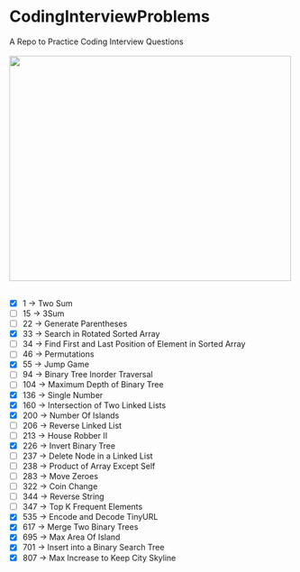 # CodingInterviewProblems

A Repo to Practice Coding Interview Questions
<br><br>
<a href="url">
<img src="https://media.giphy.com/media/rWY9ySfjytitq/giphy.gif" align="center" height="400" width="500">
</a>
<br><br>

* [x] 1 -> Two Sum
* [ ] 15 -> 3Sum
* [ ] 22 -> Generate Parentheses
* [x] 33 -> Search in Rotated Sorted Array
* [ ] 34 -> Find First and Last Position of Element in Sorted Array
* [ ] 46 -> Permutations
* [x] 55 -> Jump Game
* [ ] 94 -> Binary Tree Inorder Traversal
* [ ] 104 -> Maximum Depth of Binary Tree
* [x] 136 -> Single Number
* [x] 160 -> Intersection of Two Linked Lists
* [x] 200 -> Number Of Islands
* [ ] 206 -> Reverse Linked List
* [ ] 213 -> House Robber II
* [x] 226 -> Invert Binary Tree
* [ ] 237 -> Delete Node in a Linked List
* [ ] 238 -> Product of Array Except Self
* [ ] 283 -> Move Zeroes
* [ ] 322 -> Coin Change
* [ ] 344 -> Reverse String
* [ ] 347 -> Top K Frequent Elements
* [x] 535 -> Encode and Decode TinyURL
* [x] 617 -> Merge Two Binary Trees
* [x] 695 -> Max Area Of Island
* [x] 701 -> Insert into a Binary Search Tree
* [x] 807 -> Max Increase to Keep City Skyline
